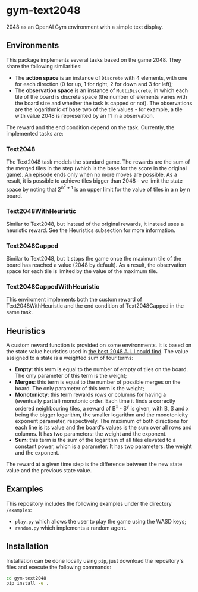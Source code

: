 # gym-text2048

2048 as an OpenAI Gym environment with a simple text display.

## Environments

This package implements several tasks based on the game 2048. They share the following similarities:

* The **action space** is an instance of `Discrete` with 4 elements, with one for each direction (0 for up, 1 for right, 2 for down and 3 for left);
* The **observation space** is an instance of `MultiDiscrete`, in which each tile of the board is discrete space (the number of elements varies with the board size and whether the task is capped or not). The observations are the logarithmic of base two of the tile values - for example, a tile with value 2048 is represented by an 11 in a observation.

The reward and the end condition depend on the task. Currently, the implemented tasks are:

### Text2048

The Text2048 task models the standard game. The rewards are the sum of the merged tiles in the step (which is the base for the score in the original game). An episode ends only when no more moves are possible. As a result, it is possible to achieve tiles bigger than 2048 - we limit the state space by noting that 2<sup>n<sup>2</sup> + 1</sup> is an upper limit for the value of tiles in a n by n board.

### Text2048WithHeuristic

Similar to Text2048, but instead of the original rewards, it instead uses a heuristic reward. See the Heuristics subsection for more information.

### Text2048Capped

Similar to Text2048, but it stops the game once the maximum tile of the board has reached a value (2048 by default). As a result, the observation space for each tile is limited by the value of the maximum tile.

### Text2048CappedWithHeuristic

This enviroment implements both the custom reward of Text2048WithHeuristic and the end condition of Text2048Capped in the same task.

## Heuristics

A custom reward function is provided on some environments. It is based on the state value heuristics used in [the best 2048 A.I. I could find](https://github.com/nneonneo/2048-ai). The value assigned to a state is a weighted sum of four terms:

* **Empty**: this term is equal to the number of empty of tiles on the board. The only parameter of this term is the weight;
* **Merges**: this term is equal to the number of possible merges on the board. The only parameter of this term is the weight;
* **Monotonicty**: this term rewards rows or columns for having a (eventually partial) monotonic order. Each time it finds a correctly ordered neighbouring tiles, a reward of B<sup>x</sup> - S<sup>y</sup> is given, with B, S and x being the bigger logarithm, the smaller logarithm and the monotonicity exponent parameter, respectively. The maximum of both directions for each line is its value and the board's values is the sum over all rows and columns. It has two parameters: the weight and the exponent.
* **Sum**: this term is the sum of the logarithm of all tiles elevated to a constant power, which is a parameter. It has two parameters: the weight and the exponent.

The reward at a given time step is the difference between the new state value and the previous state value.

## Examples

This repository includes the following examples under the directory `/examples`:

* `play.py` which allows the user to play the game using the WASD keys;
* `random.py` which implements a random agent.

## Installation

Installation can be done locally using `pip`, just download the repository's files and execute the following commands:

```bash
cd gym-text2048
pip install -e .
```
